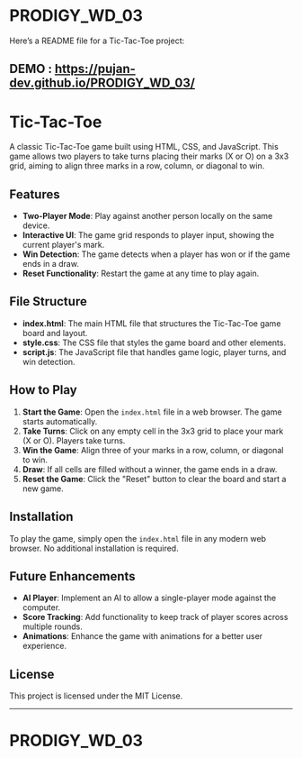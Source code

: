 # PRODIGY_WD_03
Here’s a README file for a Tic-Tac-Toe project:

DEMO : https://pujan-dev.github.io/PRODIGY_WD_03/
---

# Tic-Tac-Toe

A classic Tic-Tac-Toe game built using HTML, CSS, and JavaScript. This game allows two players to take turns placing their marks (X or O) on a 3x3 grid, aiming to align three marks in a row, column, or diagonal to win.

## Features

- **Two-Player Mode**: Play against another person locally on the same device.
- **Interactive UI**: The game grid responds to player input, showing the current player's mark.
- **Win Detection**: The game detects when a player has won or if the game ends in a draw.
- **Reset Functionality**: Restart the game at any time to play again.

## File Structure

- **index.html**: The main HTML file that structures the Tic-Tac-Toe game board and layout.
- **style.css**: The CSS file that styles the game board and other elements.
- **script.js**: The JavaScript file that handles game logic, player turns, and win detection.

## How to Play

1. **Start the Game**: Open the `index.html` file in a web browser. The game starts automatically.
2. **Take Turns**: Click on any empty cell in the 3x3 grid to place your mark (X or O). Players take turns.
3. **Win the Game**: Align three of your marks in a row, column, or diagonal to win.
4. **Draw**: If all cells are filled without a winner, the game ends in a draw.
5. **Reset the Game**: Click the "Reset" button to clear the board and start a new game.

## Installation

To play the game, simply open the `index.html` file in any modern web browser. No additional installation is required.

## Future Enhancements

- **AI Player**: Implement an AI to allow a single-player mode against the computer.
- **Score Tracking**: Add functionality to keep track of player scores across multiple rounds.
- **Animations**: Enhance the game with animations for a better user experience.


## License

This project is licensed under the MIT License.

---
# PRODIGY_WD_03
